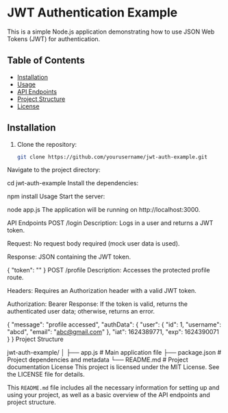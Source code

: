 # JWT Authentication Example

This is a simple Node.js application demonstrating how to use JSON Web Tokens (JWT) for authentication.

## Table of Contents

- [Installation](#installation)
- [Usage](#usage)
- [API Endpoints](#api-endpoints)
- [Project Structure](#project-structure)
- [License](#license)

## Installation

1. Clone the repository:

   ```bash
   git clone https://github.com/yourusername/jwt-auth-example.git
Navigate to the project directory:


cd jwt-auth-example
Install the dependencies:


npm install
Usage
Start the server:


node app.js
The application will be running on http://localhost:3000.

API Endpoints
POST /login
Description: Logs in a user and returns a JWT token.

Request: No request body required (mock user data is used).

Response: JSON containing the JWT token.


{
  "token": "<your-jwt-token>"
}
POST /profile
Description: Accesses the protected profile route.

Headers: Requires an Authorization header with a valid JWT token.


Authorization: Bearer <your-jwt-token>
Response: If the token is valid, returns the authenticated user data; otherwise, returns an error.


{
  "message": "profile accessed",
  "authData": {
    "user": {
      "id": 1,
      "username": "abcd",
      "email": "abc@gmail.com"
    },
    "iat": 1624389771,
    "exp": 1624390071
  }
}
Project Structure

jwt-auth-example/
│
├── app.js          # Main application file
├── package.json    # Project dependencies and metadata
└── README.md       # Project documentation
License
This project is licensed under the MIT License. See the LICENSE file for details.

This `README.md` file includes all the necessary information for setting up and using your project, as well as a basic overview of the API endpoints and project structure.
